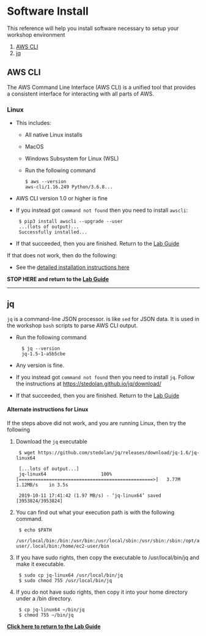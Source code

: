 # Software Install

This reference will help you install software necessary to setup your workshop environment

1. [AWS CLI](#awscli)
1. [jq](#jq)

## AWS CLI <a name="awscli"></a>

The AWS Command Line Interface (AWS CLI) is a unified tool that provides a consistent interface for interacting with all parts of AWS.

### Linux

* This includes:
  * All native Linux installs
  * MacOS
  * Windows Subsystem for Linux (WSL)
  * Run the following command

        $ aws --version
        aws-cli/1.16.249 Python/3.6.8...
* AWS CLI version 1.0 or higher is fine
* If you instead got `command not found` then you need to install `awscli`:

       $ pip3 install awscli --upgrade --user
       ...(lots of output)...
       Successfully installed...
* If that succeeded, then you are finished.  Return to the [Lab Guide](../Lab_Guide.md)

If that does not work, then do the following:

* See the [detailed installation instructions here](https://docs.aws.amazon.com/cli/latest/userguide/install-bundle.html)

**STOP HERE and return to the [Lab Guide](../Lab_Guide.md)**

---

## jq

`jq` is a command-line JSON processor. is like `sed` for JSON data. It is used in the workshop `bash` scripts to parse AWS CLI output.

* Run the following command

        $ jq --version
        jq-1.5-1-a5b5cbe
* Any version is fine.
* If you instead got `command not found` then you need to install `jq`. Follow the instructions at https://stedolan.github.io/jq/download/

* If that succeeded, then you are finished.  Return to the [Lab Guide](../Lab_Guide.md)

#### Alternate instructions for Linux

If the steps above did not work, and you are running Linux, then try the following

1. Download the `jq` executable

        $ wget https://github.com/stedolan/jq/releases/download/jq-1.6/jq-linux64
        
        [...lots of output...]
        jq-linux64                    100%[=================================================>]   3.77M  1.12MB/s    in 3.5s

        2019-10-11 17:41:42 (1.97 MB/s) - ‘jq-linux64’ saved [3953824/3953824]

1. You can find out what your execution path is with the following command.

        $ echo $PATH
        /usr/local/bin:/bin:/usr/bin:/usr/local/sbin:/usr/sbin:/sbin:/opt/aws/bin:/home/ec2-user/.local/bin:/home/ec2-user/bin

1. If you have sudo rights, then copy the executable to /usr/local/bin/jq and make it executable.  

        $ sudo cp jq-linux64 /usr/local/bin/jq
        $ sudo chmod 755 /usr/local/bin/jq

1. If you do not have sudo rights, then copy it into your home directory under a /bin directory.

        $ cp jq-linux64 ~/bin/jq
        $ chmod 755 ~/bin/jq

**[Click here to return to the Lab Guide](../Lab_Guide.md)**
